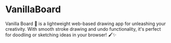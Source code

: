 # VanillaBoard
Vanilla Board 🎨 is a lightweight web-based drawing app for unleashing your creativity. With smooth stroke drawing and undo functionality, it's perfect for doodling or sketching ideas in your browser! 🖌️✨

